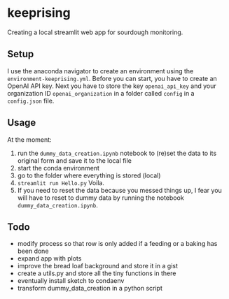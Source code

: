 # keeprising

Creating a local streamlit web app for sourdough monitoring. 

## Setup
I use the anaconda navigator to create an environment using the `environment-keeprising.yml`.
Before you can start, you have to create an OpenAI API key. Next you have to store the key `openai_api_key` and your organization ID `openai_organization` in a folder called `config` in a `config.json` file. 

## Usage
At the moment:
1. run the `dummy_data_creation.ipynb` notebook to (re)set the data to its original form and save it to the local file 
2. start the conda environment
3. go to the folder where everything is stored (local)
4. `streamlit run Hello.py`
Voila. 
5. If you need to reset the data because you messed things up, I fear you will have to reset to dummy data by running the notebook `dummy_data_creation.ipynb`.

## Todo
* modify process so that row is only added if a feeding or a baking has been done
* expand app with plots
* improve the bread loaf background and store it in a gist
* create a utils.py and store all the tiny functions in there
* eventually install sketch to condaenv
* transform dummy_data_creation in a python script
